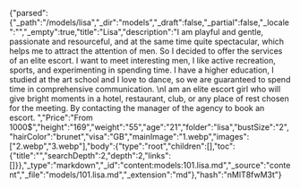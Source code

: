 {"parsed":{"_path":"/models/lisa","_dir":"models","_draft":false,"_partial":false,"_locale":"","_empty":true,"title":"Lisa","description":"I am playful and gentle, passionate and resourceful, and at the same time quite spectacular, which helps me to attract the attention of men. So I decided to offer the services of an elite escort. I want to meet interesting men, I like active recreation, sports, and experimenting in spending time. I have a higher education, I studied at the art school and I love to dance, so we are guaranteed to spend time in comprehensive communication.   \nI am an elite escort girl who will give bright moments in a hotel, restaurant, club, or any place of rest chosen for the meeting. By contacting the manager of the agency to book an escort. ","Price":"From 1000$","height":"169","weight":"55","age":"21","folder":"lisa","bustSize":"2","hairColor":"brunet","visa":"GB","mainImage":"1.webp","images":["2.webp","3.webp"],"body":{"type":"root","children":[],"toc":{"title":"","searchDepth":2,"depth":2,"links":[]}},"_type":"markdown","_id":"content:models:101.lisa.md","_source":"content","_file":"models/101.lisa.md","_extension":"md"},"hash":"nMlT8fwM3t"}